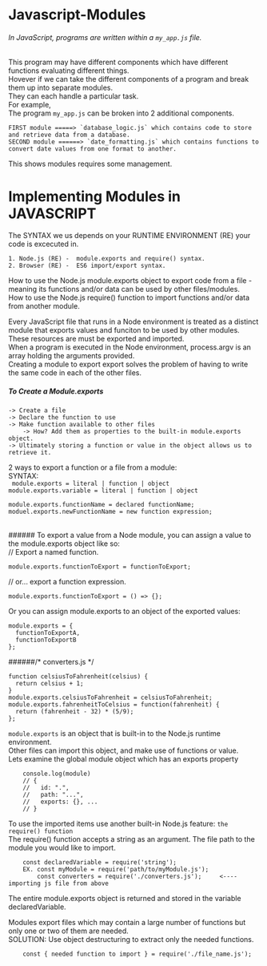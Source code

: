 # Javascript-Modules

###### In JavaScript, programs are written within a `my_app.js` file. <br>
This program may have different components which have different functions evaluating different things. <br>
Hovever if we can take the different components of a program and break them up into separate modules. <br>
They can each handle a particular task.<br>
For example, <br>
The program `my_app.js` can be broken into 2 additional components. <br>

    FIRST module =====> `database_logic.js` which contains code to store and retrieve data from a database.
    SECOND module ======> `date_formatting.js` which contains functions to convert date values from one format to another.
This shows modules requires some management. <br>

# Implementing Modules in JAVASCRIPT
The SYNTAX we us depends on your RUNTIME ENVIRONMENT (RE) your code is excecuted in.<br>

    1. Node.js (RE) -  module.exports and require() syntax.
    2. Browser (RE) -  ES6 import/export syntax.

How to use the Node.js module.exports object to export code from a file - meaning its functions and/or data can be used by other files/modules.<br>
How to use the Node.js require() function to import functions and/or data from another module.<br>

Every JavaScript file that runs in a Node environment is treated as a distinct module that exports values and funciton to be used by other modules.<br>
These resources are must be exported and imported.<br>
When a program is executed in the Node environment, process.argv is an array holding the arguments provided.<br>
Creating a module to export export solves the problem of having to write the same code in each of the other files.<br>

##### To Create a Module.exports
    -> Create a file
    -> Declare the function to use
    -> Make function available to other files
        -> How? Add them as properties to the built-in module.exports object.
    -> Ultimately storing a function or value in the object allows us to retrieve it.
    
2 ways to export a function or a file from a module:<br>
SYNTAX: <br> 
        ` module.exports = literal | function | object` <br>
        `module.exports.variable = literal | function | object`
        
    module.exports.functionName = declared functionName;
    moduel.exports.newFunctionName = new function expression;
<br>
###### To export a value from a Node module, you can assign a value to the module.exports object like so:<br>
// Export a named function.<br>

    module.exports.functionToExport = functionToExport;

// or... export a function expression.<br>
    
    module.exports.functionToExport = () => {};
    
Or you can assign module.exports to an object of the exported values:

    module.exports = {
      functionToExportA,
      functionToExportB
    };

######/* converters.js */

    function celsiusToFahrenheit(celsius) {
      return celsius + 1;
    }
    module.exports.celsiusToFahrenheit = celsiusToFahrenheit;
    module.exports.fahrenheitToCelsius = function(fahrenheit) {
      return (fahrenheit - 32) * (5/9);
    };

`module.exports` is an object that is built-in to the Node.js runtime environment. <br>
Other files can import this object, and make use of functions or value.<br> 
Lets examine the global module object which has an exports property<br>

        console.log(module)
        // {
        //   id: ".",
        //   path: "...",
        //   exports: {}, ...
        // }
        
To use the imported items use another built-in Node.js feature: `the require() function`<br>
The require() function accepts a string as an argument. The file path to the module you would like to import.<br>


        const declaredVariable = require('string');
        EX. const myModule = require('path/to/myModule.js');
            const converters = require('./converters.js');     <---- importing js file from above 
        
The entire module.exports object is returned and stored in the variable declaredVariable.<br>

Modules export files which may contain a large number of functions but only one or two of them are needed.<br>
SOLUTION: 
    Use object destructuring to extract only the needed functions.<br>
    
        const { needed function to import } = require('./file_name.js');


